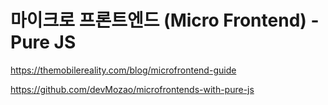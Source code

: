 # 마이크로 프론트엔드 (Micro Frontend) - Pure JS

https://themobilereality.com/blog/microfrontend-guide

https://github.com/devMozao/microfrontends-with-pure-js
